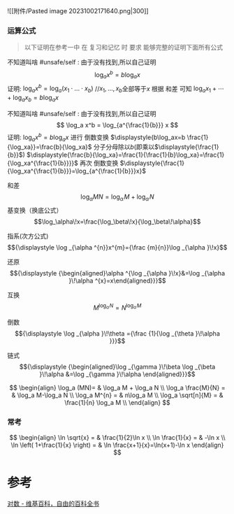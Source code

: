 ![[附件/Pasted image 20231002171640.png|300]]
### 运算公式
> 以下证明在参考一中 
> 在 复习和记忆 时 要求 能够完整的证明下面所有公式

不知道叫啥 #unsafe/self : 由于没有找到,所以自己证明
$$
\log_a x^{b} = b\log_a x
$$
	证明:
	$\log_ax^{b}=\log_a(x_1\cdot \dotsc\cdot x_b)$ //$x_1,\dots,x_{b}$全部等于$x$
	根据 和差 可知
	$\log_ax_{1}+\cdots +\log_ax_b =b\log_a x$

不知道叫啥 #unsafe/self : 由于没有找到,所以自己证明
$$
\log_a x^b = \log_{a^{\frac{1}{b}}} x
$$
	证明:
	$\log_ax^{b}=b\log_ax$ 
	进行 倒数变换
	$\displaystyle{b\log_ax=b \frac{1}{\log_xa}}=\frac{b}{\log_xa}$
	分子分母除以$b$(即乘以$\displaystyle{\frac{1}{b}}$)
	$\displaystyle{\frac{b}{\log_xa}=\frac{1}{\frac{1}{b}\log_xa}=\frac{1}{\log_xa^{\frac{1}{b}}}}$
	再次 倒数变换
	$\displaystyle{\frac{1}{\log_xa^{\frac{1}{b}}}=\log_{a^{\frac{1}{b}}}x}$


和差 $${\displaystyle \log _{\alpha }MN=\log _{\alpha }\!M+\log _{\alpha }\!N}$$
基变换（换底公式）$$\log_\alpha\!x=\frac{\log_\beta\!x}{\log_\beta\!\alpha}$$

指系(次方公式) $${\displaystyle \log _{\alpha ^{n}}x^{m}={\frac {m}{n}}\log _{\alpha }\!x}$$

还原 $${\displaystyle {\begin{aligned}\alpha ^{\log _{\alpha }\!x}&=\log _{\alpha }\!\alpha ^{x}=x\end{aligned}}}$$

互换 $$M^{\log_\alpha\!N}=N^{\log_\alpha\!M}$$

倒数 $${\displaystyle \log _{\alpha }\!\theta ={\frac {1}{\log _{\theta }\!\alpha }}}$$

链式 $${\displaystyle {\begin{aligned}\log _{\gamma }\!\beta \log _{\beta }\!\alpha &=\log _{\gamma }\!\alpha \end{aligned}}}$$


$$
\begin{align}
\log_a (MN)= & \log_a M + \log_a N \\
\log_a \frac{M}{N} = & \log_a M-\log_a N \\
\log_a M^{n} =  & n\log_a M \\
\log_a \sqrt[n]{M} =  & \frac{1}{n} \log_a M \\
\end{align}
$$


### 常考
$$
\begin{align}
\ln \sqrt{x} = & \frac{1}{2}\ln x \\
\ln \frac{1}{x} =  & -\ln x \\
\ln \left( 1+\frac{1}{x} \right) =  & \ln \frac{x+1}{x}=\ln(x+1)-\ln x
\end{align}
$$


# 参考
[对数 - 维基百科，自由的百科全书](https://zh.wikipedia.org/zh-hans/%E5%AF%B9%E6%95%B0#%E8%BF%90%E7%AE%97%E5%85%AC%E5%BC%8F)
